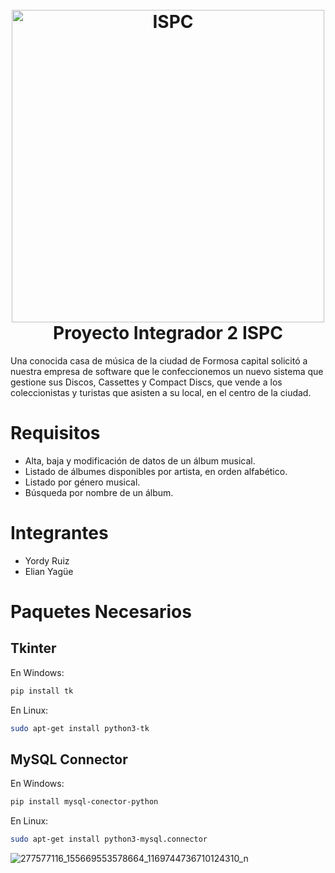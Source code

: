 <h1 align="center">
  <br>
  <img src="https://user-images.githubusercontent.com/105828833/199615284-30649b98-18c2-4a0e-9328-b6440091ba8f.png" alt="ISPC" width="500"></a>
  <br>
  Proyecto Integrador 2 ISPC
  <br>
</h1>


Una conocida casa de música de la ciudad de Formosa capital solicitó a nuestra empresa de 
software que le confeccionemos un nuevo sistema que gestione sus Discos, Cassettes y 
Compact Discs, que vende a los coleccionistas y turistas que asisten a su local, en el centro 
de la ciudad.

# Requisitos

- Alta, baja y modificación de datos de un álbum musical.
- Listado de álbumes disponibles por artista, en orden alfabético.
- Listado por género musical.
- Búsqueda por nombre de un álbum.

# Integrantes

- Yordy Ruiz
- Elian Yagüe

# Paquetes Necesarios

## Tkinter

En Windows:
```bash
pip install tk
```
En Linux:
```bash
sudo apt-get install python3-tk
```
## MySQL Connector

En Windows:
```bash
pip install mysql-conector-python
```
En Linux:
```bash
sudo apt-get install python3-mysql.connector
```
![277577116_155669553578664_1169744736710124310_n](https://user-images.githubusercontent.com/105828833/199616475-b35a5e5a-e11e-471a-b435-844239c651f9.png)
